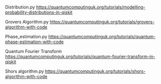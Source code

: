 Distribution.py 
https://quantumcomputinguk.org/tutorials/modelling-probability-distributions-in-qiskit

Grovers Algorithm.py
https://quantumcomputinguk.org/tutorials/grovers-algorithm-with-code

Phase_estimation.py
https://quantumcomputinguk.org/tutorials/quantum-phase-estimation-with-code

Quantum Fourier Transform
https://quantumcomputinguk.org/tutorials/quantum-fourier-transform-in-qiskit

Shors algorithm.py
https://quantumcomputinguk.org/tutorials/shors-algorithm-with-code
